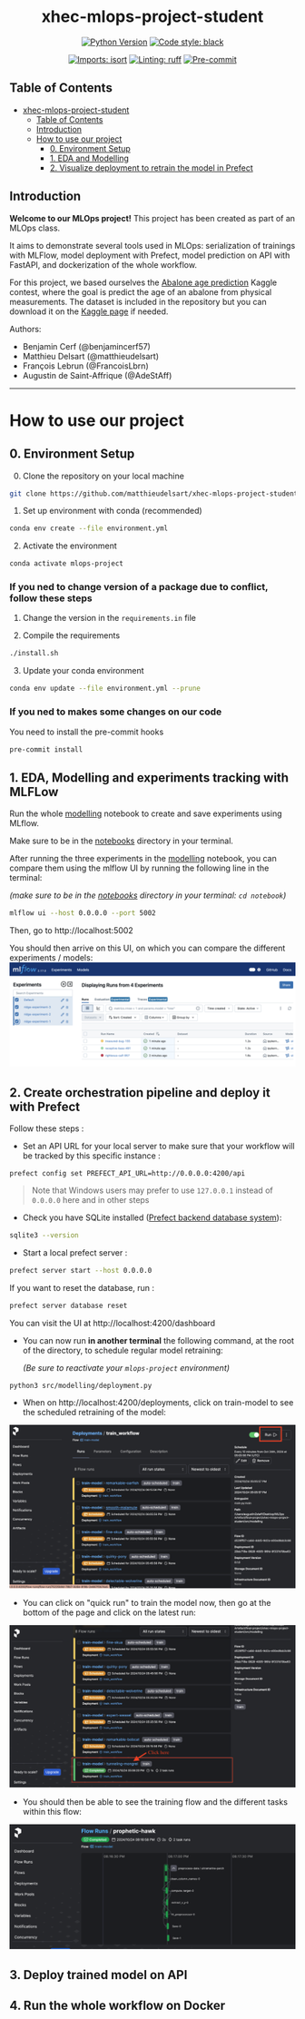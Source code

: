 <div align="center">

# xhec-mlops-project-student

[![Python Version](https://img.shields.io/badge/python-3.9%20%7C%203.10-blue.svg)]()
[![Code style: black](https://img.shields.io/badge/code%20style-black-000000.svg)](https://github.com/psf/black)

[![Imports: isort](https://img.shields.io/badge/%20imports-isort-%231674b1?style=flat&labelColor=ef8336)](https://pycqa.github.io/isort/)
[![Linting: ruff](https://img.shields.io/endpoint?url=https://raw.githubusercontent.com/charliermarsh/ruff/main/assets/badge/v2.json)](https://github.com/astral-sh/ruff)
[![Pre-commit](https://img.shields.io/badge/pre--commit-enabled-informational?logo=pre-commit&logoColor=white)](https://github.com/artefactory/xhec-mlops-project-student/blob/main/.pre-commit-config.yaml)
</div>



## Table of Contents

- [xhec-mlops-project-student](#xhec-mlops-project-student)
  - [Table of Contents](#table-of-contents)
  - [Introduction](#introduction)
  - [How to use our project](#How-to-use-our-project)
    - [0. Environment Setup](#0-environment-setup)
    - [1. EDA and Modelling](#1-eda-and-modelling)
    - [2. Visualize deployment to retrain the model in Prefect](#2-visualize-deployment-to-retrain-the-model-in-prefect)


## Introduction
**Welcome to our MLOps project!**
This project has been created as part of an MLOps class.

It aims to demonstrate several tools used in MLOps: serialization of trainings with MLFlow, model deployment with Prefect, model prediction on API with FastAPI, and dockerization of the whole workflow.

For this project, we based ourselves the [Abalone age prediction](https://www.kaggle.com/datasets/rodolfomendes/abalone-dataset) Kaggle contest, where the goal is predict the age of an abalone from physical measurements. The dataset is included in the repository but you can download it on the [Kaggle page](https://www.kaggle.com/datasets/rodolfomendes/abalone-dataset) if needed.

Authors:
- Benjamin Cerf (@benjamincerf57)
- Matthieu Delsart (@matthieudelsart)
- François Lebrun (@FrancoisLbrn)
- Augustin de Saint-Affrique (@AdeStAff)



_________________

# How to use our project
## 0. Environment Setup

0. Clone the repository on your local machine
```bash
git clone https://github.com/matthieudelsart/xhec-mlops-project-student
```

1. Set up environment with conda (recommended)
```bash
conda env create --file environment.yml
```

2. Activate the environment
```bash
conda activate mlops-project
```
### If you ned to change version of a package due to conflict, follow these steps
1. Change the version in the `requirements.in` file

2. Compile the requirements
```bash
./install.sh
```

3. Update your conda environment
```bash
conda env update --file environment.yml --prune
```

### If you ned to makes some changes on our code
You need to install the pre-commit hooks
```bash
pre-commit install
```

## 1. EDA, Modelling and experiments tracking with MLFLow

Run the whole [modelling](./notebooks/modelling.ipynb) notebook to create and save experiments using MLflow.

Make sure to be in the [notebooks](./notebooks) directory in your terminal.

After running the three experiments in the [modelling](./notebooks/modelling.ipynb) notebook, you can compare them using the mlflow UI by running the following line in the terminal:

*(make sure to be in the [notebooks](./notebooks) directory in your terminal: `cd notebook`)*

```bash
mlflow ui --host 0.0.0.0 --port 5002
```

Then, go to http://localhost:5002

You should then arrive on this UI, on which you can compare the different experiments / models:
![](assets/mlflow.png)

## 2. Create orchestration pipeline and deploy it with Prefect

Follow these steps :

- Set an API URL for your local server to make sure that your workflow will be tracked by this specific instance :
```
prefect config set PREFECT_API_URL=http://0.0.0.0:4200/api
```

> Note that Windows users may prefer to use `127.0.0.1` instead of `0.0.0.0` here and in other steps

- Check you have SQLite installed ([Prefect backend database system](https://docs.prefect.io/2.13.7/getting-started/installation/#external-requirements)):
```bash
sqlite3 --version
```

- Start a local prefect server :
```bash
prefect server start --host 0.0.0.0
```

If you want to reset the database, run :
```bash
prefect server database reset
```


You can visit the UI at http://localhost:4200/dashboard


- You can now run **in another terminal** the following command, at the root of the directory, to schedule regular model retraining:

  *(Be sure to reactivate your `mlops-project` environment)*
```
python3 src/modelling/deployment.py
```

- When on http://localhost:4200/deployments, click on train-model to see the scheduled retraining of the model:

![](assets/prefect_1.png)

- You can click on "quick run" to train the model now, then go at the bottom of the page and click on the latest run:

![](assets/prefect_2.png)

- You should then be able to see the training flow and the different tasks within this flow:

![](assets/prefect_3.png)

## 3. Deploy trained model on API


## 4. Run the whole workflow on Docker
